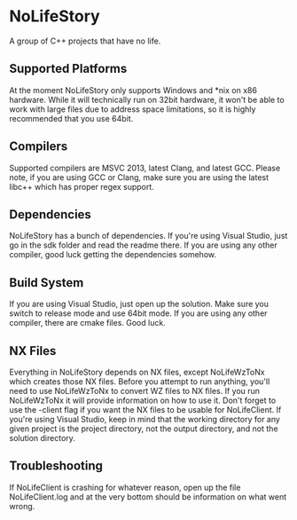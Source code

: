 
# NoLifeStory

A group of C++ projects that have no life.

## Supported Platforms

At the moment NoLifeStory only supports Windows and *nix on x86 hardware.
While it will technically run on 32bit hardware, it won't be able to work with large files due to address space limitations, so it is highly recommended that you use 64bit.

## Compilers

Supported compilers are MSVC 2013, latest Clang, and latest GCC.
Please note, if you are using GCC or Clang, make sure you are using the latest libc++ which has proper regex support.

## Dependencies

NoLifeStory has a bunch of dependencies.
If you're using Visual Studio, just go in the sdk folder and read the readme there.
If you are using any other compiler, good luck getting the dependencies somehow.

## Build System

If you are using Visual Studio, just open up the solution.
Make sure you switch to release mode and use 64bit mode.
If you are using any other compiler, there are cmake files.
Good luck.

## NX Files

Everything in NoLifeStory depends on NX files, except NoLifeWzToNx which creates those NX files.
Before you attempt to run anything, you'll need to use NoLifeWzToNx to convert WZ files to NX files.
If you run NoLifeWzToNx it will provide information on how to use it.
Don't forget to use the -client flag if you want the NX files to be usable for NoLifeClient.
If you're using Visual Studio, keep in mind that the working directory for any given project is the project directory, not the output directory, and not the solution directory.

## Troubleshooting

If NoLifeClient is crashing for whatever reason, open up the file NoLifeClient.log and at the very bottom should be information on what went wrong.
